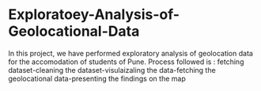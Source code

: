 # Exploratoey-Analysis-of-Geolocational-Data
In this project, we have performed exploratory analysis of geolocation data for the accomodation of students of Pune.
Process followed is : fetching dataset-cleaning the dataset-visulaizaling the data-fetching the geolocational data-presenting the findings on the map
